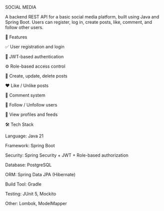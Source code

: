 SOCIAL MEDIA 

A backend REST API for a basic social media platform, built using Java and Spring Boot. Users can register, log in, create posts, like, comment, and follow other users.

🚀 Features

✅ User registration and login

🔐 JWT-based authentication

⚙️ Role-based access control

📝 Create, update, delete posts

❤️ Like / Unlike posts

💬 Comment system

👥 Follow / Unfollow users

🧾 View profiles and feeds

🛠️ Tech Stack

Language: Java 21

Framework: Spring Boot

Security: Spring Security + JWT + Role-based authorization

Database: PostgreSQL

ORM: Spring Data JPA (Hibernate)

Build Tool: Gradle

Testing: JUnit 5, Mockito

Other: Lombok, ModelMapper
